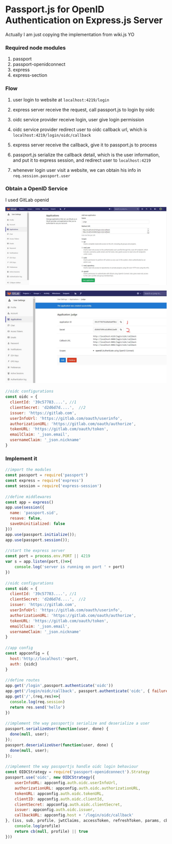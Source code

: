 # Passport.js for OpenID Authentication on Express.js Server

Actually I am just copying the implementation from wiki.js YO

### Required node modules

1. passport
2. passport-openidconnect
3. express
4. express-section

### Flow

1. user login to website at `localhost:4219/login`

2. express server receive the request, call passport.js to login by oidc
3. oidc service provider receive login, user give login permission
4. oidc service provider redirect user to oidc callback url, which is `localhost:4219/login/oidc/callback`
5. express server receive the callback, give it to passport.js to process
6. passport.js serialize the callback detail, which is the user information, and put it to express session, and redirect user to `localhost:4219`
7. whenever login user visit a website, we can obtain his info in `req.session.passport.user`

### Obtain a OpenID Service

I used GitLab openid

![img](img/openid1.JPG)

![img](img/openid2.JPG)

```js
//oidc configurations
const oidc = {
  clientId: '39c57783....', //1
  clientSecret: 'd2d6d7d....',  //2
  issuer: 'https://gitlab.com',
  userInfoUrl: 'https://gitlab.com/oauth/userinfo',
  authorizationURL: 'https://gitlab.com/oauth/authorize',
  tokenURL: 'https://gitlab.com/oauth/token',
  emailClaim: '_json.email',
  usernameClaim: '_json.nickname'
}
```



### Implement it

```js
//import the modules
const passport = require('passport')
const express = require('express')
const session = require('express-session')

//define middlewares
const app = express()
app.use(session({
  name: 'passport.sid',
  resave: false,
  saveUninitialized: false
}))
app.use(passport.initialize());
app.use(passport.session());

//start the express server
const port = process.env.PORT || 4219
var s = app.listen(port,()=>{
	console.log('server is running on port ' + port)
})

//oidc configurations
const oidc = {
  clientId: '39c57783....', //1
  clientSecret: 'd2d6d7d....',  //2
  issuer: 'https://gitlab.com',
  userInfoUrl: 'https://gitlab.com/oauth/userinfo',
  authorizationURL: 'https://gitlab.com/oauth/authorize',
  tokenURL: 'https://gitlab.com/oauth/token',
  emailClaim: '_json.email',
  usernameClaim: '_json.nickname'
}

//app config
const appconfig = {
  host:'http://localhost:'+port,
  auth: {oidc}
}

//define routes
app.get('/login',passport.authenticate('oidc'))
app.get('/login/oidc/callback', passport.authenticate('oidc', { failureRedirect: '/', successRedirect: '/' }))
app.get('/',(req,res)=>{
  console.log(req.session)
  return res.send('hello')
})

//implement the way passportjs serialize and deserialize a user
passport.serializeUser(function(user, done) {
  done(null, user);
});
passport.deserializeUser(function(user, done) {
  done(null, user);
});

//implement the way passportjs handle oidc login behaviour
const OIDCStrategy = require('passport-openidconnect').Strategy
passport.use('oidc', new OIDCStrategy({
    userInfoURL: appconfig.auth.oidc.userInfoUrl,
    authorizationURL: appconfig.auth.oidc.authorizationURL,
    tokenURL: appconfig.auth.oidc.tokenURL,
    clientID: appconfig.auth.oidc.clientId,
    clientSecret: appconfig.auth.oidc.clientSecret,
    issuer: appconfig.auth.oidc.issuer,
    callbackURL: appconfig.host + '/login/oidc/callback'
}, (iss, sub, profile, jwtClaims, accessToken, refreshToken, params, cb) => {
    console.log(profile)
    return cb(null, profile) || true
}))
```

